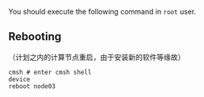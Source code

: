 You should execute the following command in `root` user.

## Rebooting
（计划之内的计算节点重启，由于安装新的软件等缘故）

```shell
cmsh # enter cmsh shell
device
reboot node03
```